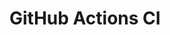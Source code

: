 # GitHub Actions CI






































































































































































































































































































































































































































































































































































































































































































































































































































































































































































































































































































































































































































































































































































































































































































































































































































































































































































































































































































































































































































































































































































































































































































































































































































































































































































































































































































































































































































































































































































































































































































































































































































































































































































































































































































































































